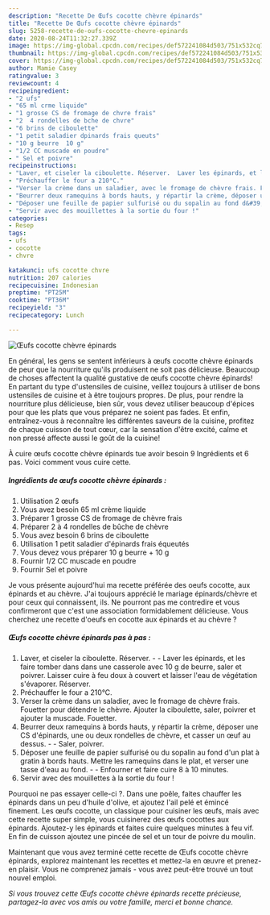 ```yaml
---
description: "Recette De Œufs cocotte chèvre épinards"
title: "Recette De Œufs cocotte chèvre épinards"
slug: 5258-recette-de-oufs-cocotte-chevre-epinards
date: 2020-08-24T11:32:27.339Z
image: https://img-global.cpcdn.com/recipes/def572241084d503/751x532cq70/oeufs-cocotte-chevre-epinards-photo-principale-de-la-recette.jpg
thumbnail: https://img-global.cpcdn.com/recipes/def572241084d503/751x532cq70/oeufs-cocotte-chevre-epinards-photo-principale-de-la-recette.jpg
cover: https://img-global.cpcdn.com/recipes/def572241084d503/751x532cq70/oeufs-cocotte-chevre-epinards-photo-principale-de-la-recette.jpg
author: Mamie Casey
ratingvalue: 3
reviewcount: 4
recipeingredient:
- "2 ufs"
- "65 ml crme liquide"
- "1 grosse CS de fromage de chvre frais"
- "2  4 rondelles de bche de chvre"
- "6 brins de ciboulette"
- "1 petit saladier dpinards frais queuts"
- "10 g beurre  10 g"
- "1/2 CC muscade en poudre"
- " Sel et poivre"
recipeinstructions:
- "Laver, et ciseler la ciboulette. Réserver.  Laver les épinards, et les faire tomber dans dans une casserole avec 10 g de beurre, saler et poivrer. Laisser cuire à feu doux à couvert et laisser l&#39;eau de végétation s&#39;évaporer. Réserver."
- "Préchauffer le four a 210°C."
- "Verser la crème dans un saladier, avec le fromage de chèvre frais. Fouetter pour détendre le chèvre. Ajouter la ciboulette, saler, poivrer et ajouter la muscade. Fouetter."
- "Beurrer deux ramequins à bords hauts, y répartir la crème, déposer une CS d&#39;épinards, une ou deux rondelles de chèvre, et casser un œuf au dessus.  Saler, poivrer."
- "Déposer une feuille de papier sulfurisé ou du sopalin au fond d&#39;un plat à gratin à bords hauts. Mettre les ramequins dans le plat, et verser une tasse d&#39;eau au fond.  Enfourner et faire cuire 8 à 10 minutes."
- "Servir avec des mouillettes à la sortie du four !"
categories:
- Resep
tags:
- ufs
- cocotte
- chvre

katakunci: ufs cocotte chvre 
nutrition: 207 calories
recipecuisine: Indonesian
preptime: "PT25M"
cooktime: "PT36M"
recipeyield: "3"
recipecategory: Lunch

---
```



![Œufs cocotte chèvre épinards](https://img-global.cpcdn.com/recipes/def572241084d503/751x532cq70/oeufs-cocotte-chevre-epinards-photo-principale-de-la-recette.jpg)

En général, les gens se sentent inférieurs à œufs cocotte chèvre épinards de peur que la nourriture qu'ils produisent ne soit pas délicieuse. Beaucoup de choses affectent la qualité gustative de œufs cocotte chèvre épinards! En partant du type d'ustensiles de cuisine, veillez toujours à utiliser de bons ustensiles de cuisine et à être toujours propres. De plus, pour rendre la nourriture plus délicieuse, bien sûr, vous devez utiliser beaucoup d'épices pour que les plats que vous préparez ne soient pas fades. Et enfin, entraînez-vous à reconnaître les différentes saveurs de la cuisine, profitez de chaque cuisson de tout cœur, car la sensation d'être excité, calme et non pressé affecte aussi le goût de la cuisine!

<!--inarticleads1-->

À cuire œufs cocotte chèvre épinards tue avoir besoin 9 Ingrédients et 6 pas. Voici comment vous cuire cette.

##### Ingrédients de œufs cocotte chèvre épinards :

1. Utilisation 2 œufs
1. Vous avez besoin 65 ml crème liquide
1. Préparer 1 grosse CS de fromage de chèvre frais
1. Préparer 2 à 4 rondelles de bûche de chèvre
1. Vous avez besoin 6 brins de ciboulette
1. Utilisation 1 petit saladier d&#39;épinards frais équeutés
1. Vous devez vous préparer 10 g beurre + 10 g
1. Fournir 1/2 CC muscade en poudre
1. Fournir  Sel et poivre


Je vous présente aujourd&#39;hui ma recette préférée des oeufs cocotte, aux épinards et au chèvre. J&#39;ai toujours apprécié le mariage épinards/chèvre et pour ceux qui connaissent, ils. Ne pourront pas me contredire et vous confirmeront que c&#39;est une association formidablement délicieuse. Vous cherchez une recette d&#39;oeufs en cocotte aux épinards et au chèvre ? 

<!--inarticleads2-->

##### Œufs cocotte chèvre épinards pas à pas :

1. Laver, et ciseler la ciboulette. Réserver. -  - Laver les épinards, et les faire tomber dans dans une casserole avec 10 g de beurre, saler et poivrer. Laisser cuire à feu doux à couvert et laisser l&#39;eau de végétation s&#39;évaporer. Réserver.
1. Préchauffer le four a 210°C.
1. Verser la crème dans un saladier, avec le fromage de chèvre frais. Fouetter pour détendre le chèvre. Ajouter la ciboulette, saler, poivrer et ajouter la muscade. Fouetter.
1. Beurrer deux ramequins à bords hauts, y répartir la crème, déposer une CS d&#39;épinards, une ou deux rondelles de chèvre, et casser un œuf au dessus. -  - Saler, poivrer.
1. Déposer une feuille de papier sulfurisé ou du sopalin au fond d&#39;un plat à gratin à bords hauts. Mettre les ramequins dans le plat, et verser une tasse d&#39;eau au fond. -  - Enfourner et faire cuire 8 à 10 minutes.
1. Servir avec des mouillettes à la sortie du four !


Pourquoi ne pas essayer celle-ci ?. Dans une poêle, faites chauffer les épinards dans un peu d&#39;huile d&#39;olive, et ajoutez l&#39;ail pelé et émincé finement. Les œufs cocotte, un classique pour cuisiner les œufs, mais avec cette recette super simple, vous cuisinerez des œufs cocottes aux épinards. Ajoutez-y les épinards et faites cuire quelques minutes à feu vif. En fin de cuisson ajoutez une pincée de sel et un tour de poivre du moulin. 

<!--inarticleads1-->

<p>
Maintenant que vous avez terminé cette recette de Œufs cocotte chèvre épinards, explorez maintenant les recettes et mettez-la en œuvre et prenez-en plaisir. Vous ne comprenez jamais - vous avez peut-être trouvé un tout nouvel emploi.
</p>

<p>
<i>Si vous trouvez cette Œufs cocotte chèvre épinards recette précieuse, partagez-la avec vos amis ou votre famille, merci et bonne chance.</i>
</p>
